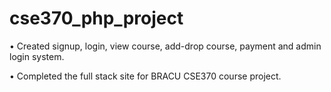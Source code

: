 # cse370_php_project
•	Created signup, login, view course, add-drop course, payment and admin login system.

•	Completed the full stack site for BRACU CSE370 course project.
